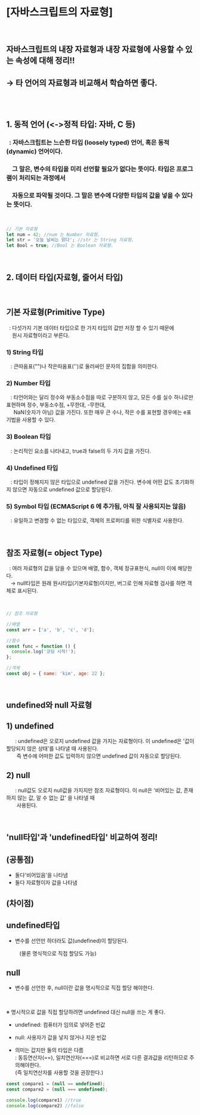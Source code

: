# [자바스크립트의 자료형]

<br>

## 자바스크립트의 내장 자료형과 내장 자료형에 사용할 수 있는 속성에 대해 정리!!

## → 타 언어의 자료형과 비교해서 학습하면 좋다.

<br><br>

## 1. 동적 언어 (<->정적 타입: 자바, C 등)

### &nbsp; : 자바스크립트는 느슨한 타입 (loosely typed) 언어, 혹은 동적(dynamic) 언어이다.

### &nbsp;&nbsp;&nbsp; 그 말은, 변수의 타입을 미리 선언할 필요가 없다는 뜻이다. 타입은 프로그램이 처리되는 과정에서

### &nbsp;&nbsp;&nbsp; 자동으로 파악될 것이다. 그 말은 변수에 다양한 타입의 값을 넣을 수 있다는 뜻이다.

 <br>

```javascript
// 기본 자료형
let num = 42; //num 는 Number 자료형.
let str = '오늘 날씨는 맑다'; //str 는 String 자료형.
let Bool = true; //Bool 는 Boolean 자료형.
```

<br>

## 2. 데이터 타입(자료형, 줄어서 타입)

<br>

## 기본 자료형(Primitive Type)

&nbsp; : 다섯가지 기본 데이터 타입으로 한 가지 타입의 값만 저장 할
수 있기 때문에  
&nbsp;&nbsp;&nbsp; 원시 자료형이라고 부른다.

### 1) String 타입

&nbsp;&nbsp; : 큰따옴표("")나 작은따옴표('')로 둘러싸인 문자의 집합을 의미한다.

### 2) Number 타입

&nbsp;&nbsp; : 타언어와는 달리 정수와 부동소수점을 따로 구분하지 않고, 모든 수를 실수 하나로만 표현하며 정수, 부동소수점, +무한대, -무한대,  
&nbsp;&nbsp;&nbsp;&nbsp; NaN(숫자가 아님) 값을 가진다. 또한 매우 큰 수나, 작은 수를 표현할 경우에는 e표기법을 사용할 수 있다.

### 3) Boolean 타입

&nbsp;&nbsp; : 논리적인 요소를 나타내고, true과 false의 두 가지 값을 가진다.

### 4) Undefined 타입

&nbsp;&nbsp; : 타입이 정해지지 않은 타입으로 undefined 값을 가진다.
변수에 어떤 값도 초기화하지 않으면 자동으로 undefined
값으로 할당된다.

### 5) Symbol 타입 (ECMAScript 6 에 추가됨, 아직 잘 사용되지는 않음)

&nbsp;&nbsp; : 유일하고 변경할 수 없는 타입으로, 객체의 프로퍼티를 위한 식별자로 사용한다.

<br>

## 참조 자료형(= object Type)

&nbsp; : 여러 자료형의 값을 담을 수 있으며 배열, 함수, 객체
정규표현식, null이 이에 해당한다.  
&nbsp;&nbsp; → null타입은 원래 원시타입(기본자료형)이지만, 버그로 인해
자료형 검사를 하면 객체로 표시된다.

<br>

```javascript
// 참조 자료형

//배열
const arr = ['a', 'b', 'c', 'd'];

//함수
const func = function () {
  console.log('코딩 시작!');
};

//객체
const obj = { name: 'kim', age: 22 };
```

<br>

## undefined와 null 자료형

## 1) undefined

&nbsp;&nbsp;&nbsp;&nbsp;&nbsp; : undefined은 오로지 undefined 값을 가지는 자료형이다.
이 undefined은 '값이 할당되지 않은 상태'를 나타낼 때
사용된다.  
&nbsp;&nbsp;&nbsp;&nbsp;&nbsp;&nbsp; 즉 변수에 어떠한 값도 입력하지 않으면 undefined 값이 자동으로 할당된다.

## 2) null

&nbsp;&nbsp;&nbsp;&nbsp;&nbsp; : null값도 오로지 null값을 가지지만 참조 자료형이다. 이 null은 '비어있는 값, 존재하지 않는 값, 알 수 없는 값'
을 나타낼 때  
&nbsp;&nbsp;&nbsp;&nbsp;&nbsp;&nbsp; 사용된다.

<br>

## 'null타입'과 'undefined타입' 비교하여 정리!

## (공통점)

- 둘다'비어있음'을 나타냄
- 둘다 자료형이자 값을 나타냄

## (차이점)

## undefined타입

- 변수를 선언만 하더라도 값(undefined)이 할당된다.

&nbsp;&nbsp;&nbsp;&nbsp;&nbsp;&nbsp;&nbsp;&nbsp; (물론 명식적으로 직접 할당도 가능)

## null

- 변수를 선언한 후, null이란 값을 명시적으로 직접 할당 해야한다.

<br>  
 
※ 명시적으로 값을 직접 할당하려면 undefined 대신 null을 쓰는 게 좋다.   
- undefined: 컴퓨터가 임의로 넣어준 빈값
- null: 사용자가 값을 넣지 않거나 지운 빈값
 
- 의미는 값지만 둘의 타입은 다름  
: 동등연산자(==), 일치연산자(===)로 비교하면 서로 다른 결과값을 
리턴하므로 주의해야한다.   
(즉 일치연산자를 사용할 것을 권장한다.)
  
```javascript  
const compare1 = (null == undefined); 
const compare2 = (null === undefined);

console.log(compare1) //true
console.log(compare2) //false
```

